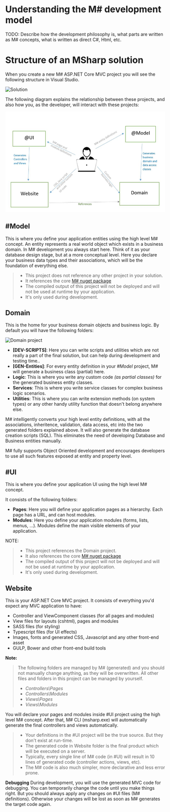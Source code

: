 # Understanding the M# development model
TODO: Describe how the development philosophy is, what parts are written as M# concepts, what is written as direct C#, Html, etc.


# Structure of an MSharp solution

When you create a new M# ASP.NET Core MVC project you will see the following structure in Visual Studio.

![Solution](https://user-images.githubusercontent.com/1321544/60179565-36b38700-9833-11e9-9a8e-db784ac8313a.png)

The following diagram explains the relationship between these projects, and also how you, as the developer, will interact with these projects:

![Developer Model](DevModel.JPG)

## #Model

This is where you define your application entities using the high level M# concept.
An entity represents a real world object which exists in a business domain. In M# development you always start here. Think of it as your database design stage, but at a more conceptual level. Here you declare your business data types and their associations, which will be the foundation of everything else.

>- This project does not reference any other project in your solution.
>- It references the core [M# nuget package](https://www.nuget.org/packages/MSharp/)
>- The compiled output of this project will not be deployed and will not be used at runtime by your application.
>- It's only used during development.

## Domain

This is the home for your business domain objects and business logic. By default you will have the following folders:

![Domain project](https://user-images.githubusercontent.com/1321544/60179798-b5102900-9833-11e9-8e68-21c82c81e00e.png)


* **[DEV-SCRIPTS]**: Here you can write scripts and utilities which are not really a part of the final solution, but can help during development and testing time..
* **[GEN-Entities]**: For every entity definition in your *#Model* project, M# will generate a business class (partial) here.
* **Logic**: This is where you write any custom code *(as partial classes)* for the generated business entity classes.
* **Services**: This is where you write service classes for complex business logic scenarios.
* **Utilities**: This is where you can write extension methods (on system types) or any other handy utility function that doesn't belong anywhere else.


M# intelligently converts your high level entity definitions, with all the associations, inheritence, validation, data access, etc into the two generated folders explained above. It will also generate the database creation scripts (SQL). This eliminates the need of developing Database and Business entities manually.

M# fully supports Object Oriented development and encourages developers to use all such features exposed at entity and property level.

## #UI

This is where you define your application UI using the high level M# concept.

It consists of the following folders:

* **Pages**: Here you will define your application pages as a hierarchy. Each page has a URL, and can host modules.
* **Modules**: Here you define your application modules (forms, lists, menus, ...). Modules define the main visible elements of  your application.

NOTE:

>- This project references the Domain project.
>- It also references the core [M# nuget package](https://www.nuget.org/packages/MSharp/)
>- The compiled output of this project will not be deployed and will not be used at runtime by your application.
>- It's only used during development.

## Website

This is your ASP.NET Core MVC project. It consists of everything you'd expect any MVC application to have:

* Controller and ViewComponent classes (for all pages and modules)
* View files for layouts (cshtml), pages and modules
* SASS files (for styling)
* Typescript files (for UI effects)
* Images, fonts and generated CSS, Javascript and any other front-end asset
* GULP, Bower and other front-end build tools

**Note:**
> The following folders are managed by M# (generated) and you should not manually change anything, as they will be overwritten. All other files and folders in this project can be managed by yourself.
>- *Controllers\Pages*
>- *Controllers\Modules*
>- *Views\Pages*
>- *Views\Modules*

You will declare your pages and modules inside #UI project using the high level M# concept. After that, M# CLI (msharp.exe) will automatically generate the final controllers and views automatically.

>- Your definitions in the #UI project will be the true source. But they don't exist at run-time.
>- The generated code in Website folder is the final product which will be executed on a server.
>- Typically, every single line of M# code (in #UI) will result in 10 lines of generated code (controller actions, views, etc).
>- The M# code is also much simpler, more declarative and less error prone.

**Debugging**
During development, you will use the generated MVC code for debugging. You can temporarily change the code until you make things right. But you should always apply any changes on #UI files (M# definitions). Otherwise your changes will be lost as soon as M# generates the target code again.
